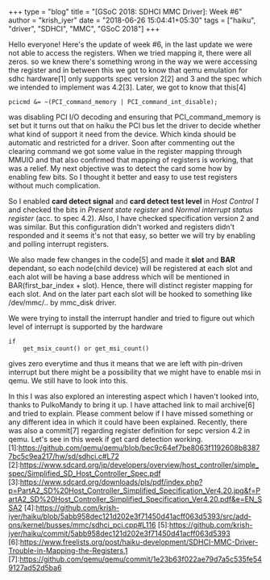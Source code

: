 +++
type = "blog"
title = "[GSoC 2018: SDHCI MMC Driver]: Week #6"
author = "krish_iyer"
date = "2018-06-26 15:04:41+05:30"
tags = ["haiku", "driver", "SDHCI", "MMC", "GSoC 2018"]
+++

Hello everyone! Here's the update of week #6, in the last update we were not able to access the registers. When we tried 
mapping it, there were all zeros. so we knew there's something wrong in  the way we were accessing the register and in between 
this we got to know that qemu emulation for sdhc hardware[1] only supports spec version 2[2] and 3 and the spec which we 
intended to implement was 4.2[3].
Later, we got to know that this[4]
	
	pcicmd &= ~(PCI_command_memory | PCI_command_int_disable);
was disabling PCI I/O decoding and ensuring that PCI_command_memory is set but it turns out that on haiku the PCI bus let the 
driver to decide whether what kind of support it need from the device. Which kinda should be automatic and restricted for a 
driver. Soon after commenting out the clearing command we got some value in the register mapping through MMUIO and that also 
confirmed that mapping of registers is working, that was a relief. My next objective was to detect the card some how by 
enabling few bits. So I thought it better and easy to use test registers without much complication. 

So I enabled **card detect signal** and **card detect test level** in *Host Control 1* and checked the bits in *Present state 
register* and *Normal interrupt status register* (acc. to spec 4.2). Also, I have checked specification version 2 and was 
similar. But this configuration didn't worked and registers didn't responded and it seems it's not that easy, so better we 
will try by enabling and polling interrupt registers. 

We also made few changes in the code[5] and made it **slot** and **BAR** dependant, so each node(child device) will be registered 
at each slot and each alot will be having a base address which will be mentioned in BAR(first_bar_index + slot). Hence, there 
will distinct register mapping for each slot. And on the later part each slot will be hooked to something like /dev/mmc/.. by 
mmc_disk driver. 

We were trying to install the interrupt handler and tried to figure out which level of interrupt is supported by the hardware

	if
		get_msix_count() or get_msi_count()
gives zero everytime and thus it means that we are left with pin-driven interrupt but there might be a possibility that we might have to enable msi in qemu. We still have to look into this.

In this I was also explored an interesting aspect which I haven't looked into, thanks to PulkoMandy to bring it up. I have 
attached link to mail archive[6] and tried to explain. Please comment below if I have missed something or any different idea 
in which it could have been explained. Recently, there was also a commit[7] regarding register definition for sepc version 4.2 
in qemu. Let's see in this week if get card detection working.
[1]:https://github.com/qemu/qemu/blob/bec9c64ef7be8063f1192608b83877bc5c9ea217/hw/sd/sdhci.c#L72
[2]:https://www.sdcard.org/jp/developers/overview/host_controller/simple_spec/Simplified_SD_Host_Controller_Spec.pdf
[3]:https://www.sdcard.org/downloads/pls/pdf/index.php?p=PartA2_SD%20Host_Controller_Simplified_Specification_Ver4.20.jpg&f=PartA2_SD%20Host_Controller_Simplified_Specification_Ver4.20.pdf&e=EN_SSA2
[4]:https://github.com/krish-iyer/haiku/blob/5abb958dec121d202e3f71450d41acff063d5393/src/add-ons/kernel/busses/mmc/sdhci_pci.cpp#L116
[5]:https://github.com/krish-iyer/haiku/commit/5abb958dec121d202e3f71450d41acff063d5393
[6]:https://www.freelists.org/post/haiku-development/SDHCI-MMC-Driver-Trouble-in-Mapping-the-Registers,1   
[7]:https://github.com/qemu/qemu/commit/1e23b63f022ae79d7a5c535fe549127ad52d5ba6